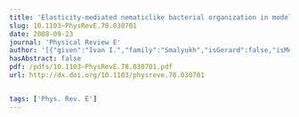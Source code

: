 ```yaml
---
title: 'Elasticity-mediated nematiclike bacterial organization in model extracellular DNA matrix'
slug: 10.1103~PhysRevE.78.030701
date: 2008-09-23
journal: 'Physical Review E'
author: '[{"given":"Ivan I.","family":"Smalyukh","isGerard":false,"isMember":true,"isFirst":false,"isCorresponding":false},{"given":"John","family":"Butler","isGerard":false,"isMember":true,"isFirst":false,"isCorresponding":false},{"given":"Joshua D.","family":"Shrout","isGerard":false,"isMember":false,"isFirst":false,"isCorresponding":false},{"given":"Matthew R.","family":"Parsek","isGerard":false,"isMember":false,"isFirst":false,"isCorresponding":false},{"given":"Gerard C. L.","family":"Wong","isGerard":true,"isMember":true,"isFirst":false,"isCorresponding":false}]'
hasAbstract: false
pdf: /pdfs/10.1103~PhysRevE.78.030701.pdf
url: http://dx.doi.org/10.1103/physreve.78.030701


tags: ['Phys. Rev. E']
---
```

<!--truncate-->